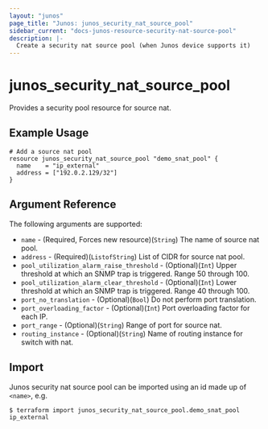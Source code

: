 ```yaml
---
layout: "junos"
page_title: "Junos: junos_security_nat_source_pool"
sidebar_current: "docs-junos-resource-security-nat-source-pool"
description: |-
  Create a security nat source pool (when Junos device supports it)
---
```


# junos_security_nat_source_pool

Provides a security pool resource for source nat.

## Example Usage

```hcl
# Add a source nat pool
resource junos_security_nat_source_pool "demo_snat_pool" {
  name    = "ip_external"
  address = ["192.0.2.129/32"]
}
```

## Argument Reference

The following arguments are supported:

* `name` - (Required, Forces new resource)(`String`) The name of source nat pool.
* `address` - (Required)(`ListofString`) List of CIDR for source nat pool.
* `pool_utilization_alarm_raise_threshold` - (Optional)(`Int`) Upper threshold at which an SNMP trap is triggered. Range 50 through 100.
* `pool_utilization_alarm_clear_threshold` - (Optional)(`Int`) Lower threshold at which an SNMP trap is triggered. Range 40 through 100.
* `port_no_translation` - (Optional)(`Bool`) Do not perform port translation.
* `port_overloading_factor` - (Optional)(`Int`) Port overloading factor for each IP.
* `port_range` - (Optional)(`String`) Range of port for source nat.
* `routing_instance` - (Optional)(`String`) Name of routing instance for switch with nat.

## Import

Junos security nat source pool can be imported using an id made up of `<name>`, e.g.

```
$ terraform import junos_security_nat_source_pool.demo_snat_pool ip_external
```
